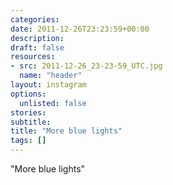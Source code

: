 ```yaml
---
categories:
date: 2011-12-26T23:23:59+00:00
description:
draft: false
resources:
- src: 2011-12-26_23-23-59_UTC.jpg
  name: "header"
layout: instagram
options:
  unlisted: false
stories:
subtitle:
title: "More blue lights"
tags: []
---
```


"More blue lights"
